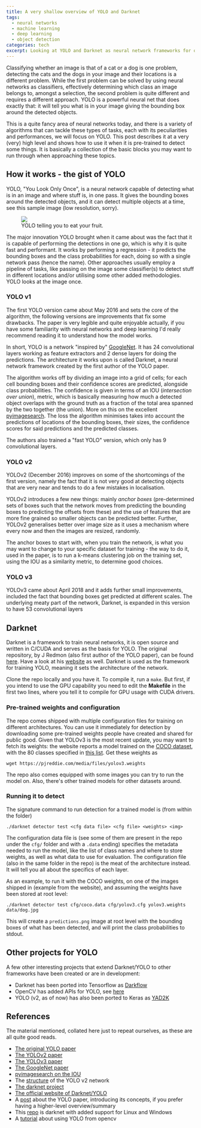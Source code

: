 ```yaml
---
title: A very shallow overview of YOLO and Darknet
tags:
  - neural networks
  - machine learning
  - deep learning
  - object detection
categories: tech
excerpt: Looking at YOLO and Darknet as neural network frameworks for object detection
---
```


Classifying whether an image is that of a cat or a dog is one problem, detecting the cats and the dogs in your image and their locations is a different problem. While the first problem can be solved by using neural networks as classifiers, effectively determining which class an image belongs to, amongst a selection, the second problem is quite different and requires a different approach.
YOLO is a powerful neural net that does exactly that: it will tell you what is in your image giving the bounding box around the detected objects.

This is a quite fancy area of neural networks today, and there is a variety of algorithms that can tackle these types of tasks, each with its peculiarities and performances, we will focus on YOLO. This post describes it at a very (very) high level and shows how to use it when it is pre-trained to detect some things. It is basically a collection of the basic blocks you may want to run through when approaching these topics.

## How it works - the gist of YOLO

YOLO, "You Look Only Once", is a neural network capable of detecting what is in an image and where stuff is, in one pass. It gives the bounding boxes around the detected objects, and it can detect multiple objects at a time, see this sample image (low resolution, sorry).

<figure class="align-center" style="width: 400px">
  <img src="{{ site.url }}{{site.posts_images_path}}yolo-predictions.png">
  <figcaption>YOLO telling you to eat your fruit.</figcaption>
</figure>

The major innovation YOLO brought when it came about was the fact that it is capable of performing the detections in one go, which is why it is quite fast and performant. It works by performing a regression - it predicts the bounding boxes and the class probabilities for each, doing so with a single network pass (hence the name). Other approaches usually employ a pipeline of tasks, like passing on the image some classifier(s) to detect stuff in different locations and/or utilising some other added methodologies. YOLO looks at the image once.

### YOLO v1

The first YOLO version came about May 2016 and sets the core of the algorithm, the following versions are improvements that fix some drawbacks. The paper is very legible and quite enjoyable actually, if you have some familiarity with neural networks and deep learning I'd really recommend reading it to understand how the model works.

In short, YOLO is a network "inspired by" [GoogleNet](https://storage.googleapis.com/pub-tools-public-publication-data/pdf/43022.pdf). It has 24 convolutional layers working as feature extractors and 2 dense layers for doing the predictions. The architecture it works upon is called Darknet, a neural network framework created by the first author of the YOLO paper.

The algorithm works off by dividing an image into a grid of cells; for each cell bounding boxes and their confidence scores are predicted, alongside class probabilities. The confidence is given in terms of an IOU (*intersection over union*), metric, which is basically measuring how much a detected object overlaps with the ground truth as a fraction of the total area spanned by the two together (the union). More on this on the excellent [pyimagesearch](https://www.pyimagesearch.com/2016/11/07/intersection-over-union-iou-for-object-detection/). The loss the algorithm minimises takes into account the predictions of locations of the bounding boxes, their sizes, the confidence scores for said predictions and the predicted classes.

The authors also trained a "fast YOLO" version, which only has 9 convolutional layers.

### YOLO v2

YOLOv2 (December 2016) improves on some of the shortcomings of the first version, namely the fact that it is not very good at detecting objects that are very near and tends to do a few mistakes in localisation.

YOLOv2 introduces a few new things: mainly *anchor boxes* (pre-determined sets of boxes such that the network moves from predicting the bounding boxes to predicting the offsets from these) and the use of features that are more fine grained so smaller objects can be predicted better. Further, YOLOv2 generalises better over image size as it uses a mechanism where every now and then the images are resized, randomly.

The anchor boxes to start with, when you train the network, is what you may want to change to your specific dataset for training - the way to do it, used in the paper, is to run a k-means clustering job on the training set, using the IOU as a similarity metric, to determine good choices.

### YOLO v3

YOLOv3 came about April 2018 and it adds further small improvements, included the fact that bounding boxes get predicted at different scales. The underlying meaty part of the network, Darknet, is expanded in this version to have 53 convolutional layers

## Darknet

Darknet is a framework to train neural networks, it is open source and written in C/CUDA and serves as the basis for YOLO. The original repository, by J Redmon (also first author of the YOLO paper), can be found [here](https://github.com/pjreddie/darknet). Have a look at his [website](https://pjreddie.com/darknet/) as well. Darknet is used as the framework for training YOLO, meaning it sets the architecture of the network.

Clone the repo locally and you have it. To compile it, run a `make`. But first, if you intend to use the GPU capability you need to edit the **Makefile** in the first two lines, where you tell it to compile for GPU usage with CUDA drivers.

### Pre-trained weights and configuration

The repo comes shipped with multiple configuration files for training on different architectures. You can use it immediately for detection by downloading some pre-trained weights people have created and shared for public good. Given that YOLOv3 is the most recent update, you may want to fetch its weights: the website reports a model trained on the [COCO dataset](http://cocodataset.org/#home), with the 80 classes specified in [this list](https://github.com/pjreddie/darknet/blob/master/data/coco.names). Get these weights as

```
wget https://pjreddie.com/media/files/yolov3.weights
```

The repo also comes equipped with some images you can try to run the model on. Also, there's other trained models for other datasets around.

### Running it to detect

The signature command to run detection for a trained model is (from within the folder)

```
./darknet detector test <cfg data file> <cfg file> <weights> <img>
```

The configuration data file is (see some of them are present in the repo under the `cfg/` folder and with a `.data` ending) specifies the metadata needed to run the model, like the list of class names and where to store weights, as well as what data to use for evaluation. The configuration file (also in the same folder in the repo) is the meat of the architecture instead. It will tell you all about the specifics of each layer.

As an example, to run it with the COCO weights, on one of the images shipped in (example from the website), and assuming the weights have been stored at root level:

```
./darknet detector test cfg/coco.data cfg/yolov3.cfg yolov3.weights data/dog.jpg
```

This will create a `predictions.png` image at root level with the bounding boxes of what has been detected, and will print the class probabilities to stdout.

## Other projects for YOLO

A few other interesting projects that extend Darknet/YOLO to other frameworks have been created or are in development:

* Darknet has been ported into Tensorflow as [Darkflow](https://github.com/thtrieu/darkflow)
* OpenCV has added APIs for YOLO, see [here](https://docs.opencv.org/3.4.2/da/d9d/tutorial_dnn_yolo.html)
* YOLO (v2, as of now) has also been ported to Keras as [YAD2K](https://github.com/allanzelener/YAD2K)

## References

The material mentioned, collated here just to repeat ourselves, as these are all quite good reads.

* [The original YOLO paper](https://arxiv.org/abs/1506.02640)
* [The YOLOv2 paper](https://arxiv.org/abs/1612.08242)
* [The YOLOv3 paper](https://arxiv.org/abs/1804.02767)
* [The GoogleNet paper](https://storage.googleapis.com/pub-tools-public-publication-data/pdf/43022.pdf)
* [pyimagesearch on the IOU](https://www.pyimagesearch.com/2016/11/07/intersection-over-union-iou-for-object-detection/)
* The [structure](http://ethereon.github.io/netscope/#/gist/d08a41711e48cf111e330827b1279c31) of the YOLO v2 network
* [The darknet project](https://github.com/pjreddie/darknet)
* [The official website of Darknet/YOLO](https://pjreddie.com/darknet/yolo/)
* A [post](https://hackernoon.com/understanding-yolo-f5a74bbc7967) about the YOLO paper, introducing its concepts, if you prefer having a higher-level overview/summary
* This [repo](https://github.com/AlexeyAB/darknet) is darknet with added support for Linux and Windows
* A [tutorial](https://www.arunponnusamy.com/yolo-object-detection-opencv-python.html) about using YOLO from opencv
